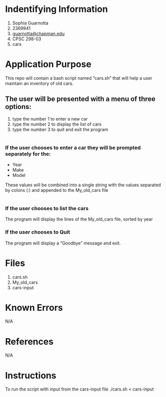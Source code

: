 # Indentifying Information

1. Sophia Guarnotta
2. 2369941
3. guarnotta@chapman.edu
4. CPSC 298-03
5. cars

# Application Purpose

This repo will contain a bash script named “cars.sh” that will help a user maintain an inventory of old cars.  
   
## The user will be presented with a menu of three options:

1. type the number 1 to enter a new car
2. type the number 2 to display the list of cars
3. type the number 3 to quit and exit the program   
 
### If the user chooses to enter a car they will be prompted separately for the: 

- Year  
- Make 
- Model  

These values will be combined into a single string with the values separated by colons (:) and appended to the My_old_cars file  
 
### If the user chooses to list the cars   
The program will display the lines of the My_old_cars file, sorted by year

### If the user chooses to Quit  
The program will display a “Goodbye” message and exit.

# Files

1. cars.sh
2. My_old_cars
3. cars-input

# Known Errors

N/A

# References

N/A

# Instructions

To run the script with input from the cars-input file ./cars.sh < cars-input
